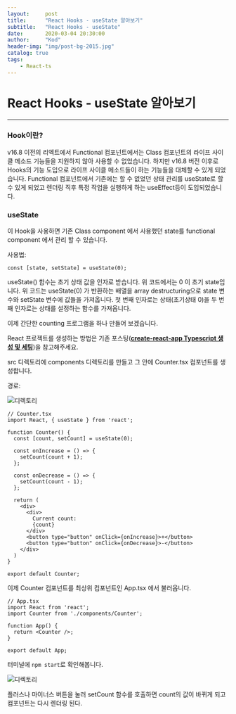 ```yaml
---
layout:     post
title:      "React Hooks - useState 알아보기"
subtitle:   "React Hooks - useState"
date:       2020-03-04 20:30:00
author:     "Kod"
header-img: "img/post-bg-2015.jpg"
catalog: true
tags:
    - React-ts
---
```


# React Hooks - useState 알아보기

---

### Hook이란?

v16.8 이전의 리엑트에서 Functional 컴포넌트에서는 Class 컴포넌트의 라이프 사이클 메소드 기능들을 지원하지 않아 사용할 수 없었습니다. 하지만 v16.8 버전 이후로 Hooks의 기능 도입으로 라이프 사이클 메소드들이 하는 기능들을 대체할 수 있게 되었습니다. Functional 컴포넌트에서 기존에는 할 수 없었던 상태 관리를 useState로 할 수 있게 되었고 렌더링 직후 특정 작업을 실행하게 하는 useEffect등이 도입되었습니다.

### useState

이 Hook을 사용하면 기존 Class component 에서 사용했던 state를 functional component 에서 관리 할 수 있습니다.

사용법:

```react
const [state, setState] = useState(0);
```

useState() 함수는 초기 상태 값을 인자로 받습니다. 위 코드에서는 0 이 초기 state입니다. 위 코드는 useState(0) 가 반환하는 배열을 array destructuring으로 state 변수와 setState 변수에 값들을 가져옵니다. 첫 번째 인자로는 상태(초기상태  0)을 두 번째 인자로는 상태를 설정하는 함수를 가져옵니다.

이제 간단한 counting 프로그램을 하나 만들어 보겠습니다.

React 프로젝트를 생성하는 방법은 기존 포스팅([**create-react-app Typescript 생성 및 세팅**](https://kod4284.github.io/2020/03/03/create-react-app-typescript-setting/))을 참고해주세요.

src 디렉토리에 components 디렉토리를 만들고 그 안에 Counter.tsx 컴포넌트를 생성합니다.

경로:

![디렉토리](https://kod4284.github.io/img/in-post/post-2020-03-04/counter-directory.jpg)

```react
// Counter.tsx
import React, { useState } from 'react';

function Counter() {
  const [count, setCount] = useState(0);

  const onIncrease = () => {
    setCount(count + 1);
  };

  const onDecrease = () => {
    setCount(count - 1);
  };

  return (
    <div>
      <div>
        Current count:
        {count}
      </div>
      <button type="button" onClick={onIncrease}>+</button>
      <button type="button" onClick={onDecrease}>-</button>
    </div>
  )
}

export default Counter;
```

이제 Counter 컴포넌트를 최상위 컴포넌트인 App.tsx 에서 불러옵니다.

```react
// App.tsx
import React from 'react';
import Counter from './components/Counter';

function App() {
  return <Counter />;
}

export default App;
```

터미널에 ```npm start```로 확인해봅니다.

![디렉토리](https://kod4284.github.io/img/in-post/post-2020-03-04/counter.jpg)

플러스나 마이너스 버튼을 눌러 setCount 함수를 호출하면 count의 값이 바뀌게 되고 컴포넌트는 다시 렌더링 된다.